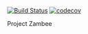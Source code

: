 [![Build Status](https://travis-ci.org/karmanov/zambee.svg?branch=master)](https://travis-ci.org/karmanov/zambee)
[![codecov](https://codecov.io/gh/karmanov/zambee/branch/master/graph/badge.svg)](https://codecov.io/gh/karmanov/zambee)

Project Zambee